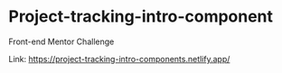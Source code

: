 # Project-tracking-intro-component
Front-end Mentor Challenge

Link: https://project-tracking-intro-components.netlify.app/
